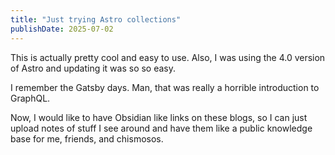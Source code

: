 ```yaml
---
title: "Just trying Astro collections"
publishDate: 2025-07-02
---
```


This is actually pretty cool and easy to use. Also, I was using the 4.0 version of Astro and updating it was so so easy.

I remember the Gatsby days. Man, that was really a horrible introduction to GraphQL.

Now, I would like to have Obsidian like links on these blogs, so I can just upload notes of stuff I see around and have them like a public knowledge base for me, friends, and chismosos.

